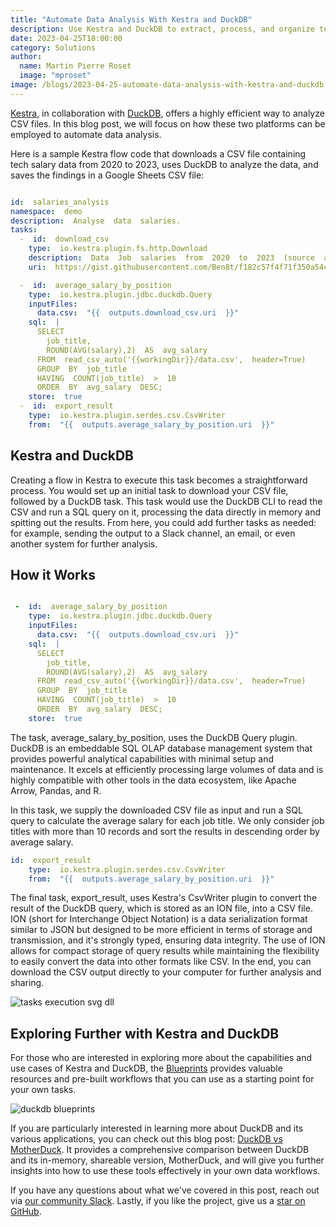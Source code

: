 ```yaml
---
title: "Automate Data Analysis With Kestra and DuckDB"
description: Use Kestra and DuckDB to extract, process, and organize tech job salary data for better insights. 
date: 2023-04-25T18:00:00
category: Solutions
author:
  name: Martin Pierre Roset
  image: "mproset"
image: /blogs/2023-04-25-automate-data-analysis-with-kestra-and-duckdb.jpg
---
```


[Kestra](https://github.com/kestra-io/kestra), in collaboration with [DuckDB](https://motherduck.com/), offers a highly efficient way to analyze CSV files. In this blog post, we will focus on how these two platforms can be employed to automate data analysis.

Here is a sample Kestra flow code that downloads a CSV file containing tech salary data from 2020 to 2023, uses DuckDB to analyze the data, and saves the findings in a Google Sheets CSV file:

```yaml

id:  salaries_analysis
namespace:  demo
description:  Analyse  data  salaries.
tasks:
  -  id:  download_csv
    type:  io.kestra.plugin.fs.http.Download
    description:  Data  Job  salaries  from  2020  to  2023  (source  ai-jobs.net)
    uri:  https://gist.githubusercontent.com/Ben8t/f182c57f4f71f350a54c65501d30687e/raw/940654a8ef6010560a44ad4ff1d7b24c708ebad4/salary-data.csv

  -  id:  average_salary_by_position
    type:  io.kestra.plugin.jdbc.duckdb.Query
    inputFiles:
      data.csv:  "{{  outputs.download_csv.uri  }}"
    sql:  |
      SELECT 
        job_title,
        ROUND(AVG(salary),2)  AS  avg_salary
      FROM  read_csv_auto('{{workingDir}}/data.csv',  header=True)
      GROUP  BY  job_title
      HAVING  COUNT(job_title)  >  10
      ORDER  BY  avg_salary  DESC;
    store:  true
  -  id:  export_result
    type:  io.kestra.plugin.serdes.csv.CsvWriter
    from:  "{{  outputs.average_salary_by_position.uri  }}"
```

## Kestra and DuckDB

Creating a flow in Kestra to execute this task becomes a straightforward process. You would set up an initial task to download your CSV file, followed by a DuckDB task. This task would use the DuckDB CLI to read the CSV and run a SQL query on it, processing the data directly in memory and spitting out the results. From here, you could add further tasks as needed: for example, sending the output to a Slack channel, an email, or even another system for further analysis.

## How it Works

```yaml

 -  id:  average_salary_by_position
    type:  io.kestra.plugin.jdbc.duckdb.Query
    inputFiles:
      data.csv:  "{{  outputs.download_csv.uri  }}"
    sql:  |
      SELECT 
        job_title,
        ROUND(AVG(salary),2)  AS  avg_salary
      FROM  read_csv_auto('{{workingDir}}/data.csv',  header=True)
      GROUP  BY  job_title
      HAVING  COUNT(job_title)  >  10
      ORDER  BY  avg_salary  DESC;
    store:  true
```

The task, average_salary_by_position, uses the DuckDB Query plugin. DuckDB is an embeddable SQL OLAP database management system that provides powerful analytical capabilities with minimal setup and maintenance. It excels at efficiently processing large volumes of data and is highly compatible with other tools in the data ecosystem, like Apache Arrow, Pandas, and R.

In this task, we supply the downloaded CSV file as input and run a SQL query to calculate the average salary for each job title. We only consider job titles with more than 10 records and sort the results in descending order by average salary.

```yaml
id:  export_result
    type:  io.kestra.plugin.serdes.csv.CsvWriter
    from:  "{{  outputs.average_salary_by_position.uri  }}"
```

The final task, export_result, uses Kestra's CsvWriter plugin to convert the result of the DuckDB query, which is stored as an ION file, into a CSV file. ION (short for Interchange Object Notation) is a data serialization format similar to JSON but designed to be more efficient in terms of storage and transmission, and it's strongly typed, ensuring data integrity. The use of ION allows for compact storage of query results while maintaining the flexibility to easily convert the data into other formats like CSV. In the end, you can download the CSV output directly to your computer for further analysis and sharing.

![tasks execution svg dll](/blogs/2023-04-25-automate-data-analysis-with-kestra-and-duckdb/image-2.png)

## Exploring Further with Kestra and DuckDB

For those who are interested in exploring more about the capabilities and use cases of Kestra and DuckDB, the [Blueprints](https://demo.kestra.io/ui/blueprints/community?q=duck&page=1&selectedTag=35) provides valuable resources and pre-built workflows that you can use as a starting point for your own tasks.

![duckdb blueprints](/blogs/2023-04-25-automate-data-analysis-with-kestra-and-duckdb/blueprints-DuckDB.png)

If you are particularly interested in learning more about DuckDB and its various applications, you can check out this blog post: [DuckDB vs MotherDuck](https://kestra.io/blogs/2023-07-28-duckdb-vs-motherduck). It provides a comprehensive comparison between DuckDB and its in-memory, shareable version, MotherDuck, and will give you further insights into how to use these tools effectively in your own data workflows.

If you have any questions about what we've covered in this post, reach out via [our community Slack](https://kestra.io/slack). Lastly, if you like the project, give us a [star on GitHub](https://github.com/kestra-io/kestra). 